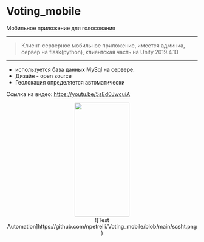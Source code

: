 # Voting_mobile

Мобильное приложение для голосования

-----------------------------------
> Клиент-серверное мобильное приложение, имеется админка, сервер на flask(python), клиентская часть на Unity 2019.4.10
-----------------------------------
* используется база данных MySql на сервере. 
* Дизайн - open source
* Геолокация определяется автоматически 

Ссылка на видео:
https://youtu.be/5sEd0JwcuiA

<div style="text-align:center"> <img src="https://github.com/npetrelli/Voting_mobile/blob/main/scsht.png" height="300" width="144"> </div>
<span style="display:block;text-align:center">![Test Automation]https://github.com/npetrelli/Voting_mobile/blob/main/scsht.png)</span>
